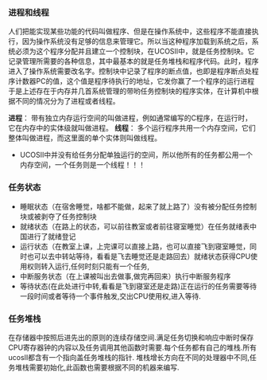 ### 进程和线程
​	人们把能实现某些功能的代码叫做程序、但是在操作系统中，这些程序不能直接执行，因为操作系统没有足够的信息来管理它。所以当这种程序加载到系统之后，系统必须为这个程序分配并且建立一个控制块，在UCOSII中，就是任务控制块。它记录管理所需要的各种信息，其中最基本的就是任务堆栈和程序代码。此时，程序进入了操作系统需要改名字。控制块中记录了程序的断点值，也即是程序断点处程序计数器PC的值，这个值是程序待执行的地址，它发你赢了一个程序的运行进程于是上述存在于内存并几首系统管理的带哟任务控制块的程序实体，在计算机中根据不同的情况分为了进程或者线程。

**进程**：
带有独立内存运行空间的叫做进程，例如通常编写的C程序，在运行时，它在内存中的实体级就叫做进程。
**线程**：
多个运行程序共用一个内存空间，它们整体叫做进程，而这里面的单个实体则叫做线程。

+ UCOSII中并没有给任务分配单独运行的空间，所以他所有的任务都公用一个内存空间，一个任务则是一个线程！！！



### 任务状态
+ 睡眠状态（在宿舍睡觉，啥都不能做，起来了就上路了）没有被分配任务控制块或被剥夺了任务控制块
+ 就绪状态（在路上的状态，可以前往教室或者前往寝室睡觉）在任务就绪表中国进行了就绪登记
+ 运行状态（在教室上课，上完课可以直接上路，也可以直接飞到寝室睡觉，同时也可以去中转站等待，看看是飞去睡觉还是走路回去）就绪状态获得CPU使用权则转入运行,任何时刻只能有一个任务,
+ 中断服务状态（在上课被叫出去做事,做完再回来）执行中断服务程序
+ 等待状态(在此处进行中转,看看是飞到寝室还是走路)正在运行的任务需要等待一段时间或者等待一个事件触发,交出CPU使用权,进入等待.

### 任务堆栈
在存储器中按照后进先出的原则的连续存储空间.满足任务切换和响应中断时保存CPU寄存器钟的内容以及任务调用其他函数时需要.每个任务都有自己的堆栈.所有ucosII都含有一个指向盖任务堆栈的指针.
堆栈增长方向在不同的处理器中不同,任务堆栈需要初始化,此函数也需要根据不同的机器来编写.

